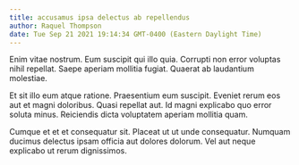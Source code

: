 ```yaml
---
title: accusamus ipsa delectus ab repellendus
author: Raquel Thompson
date: Tue Sep 21 2021 19:14:34 GMT-0400 (Eastern Daylight Time)
---
```

Enim vitae nostrum. Eum suscipit qui illo quia. Corrupti non error voluptas nihil repellat. Saepe aperiam mollitia fugiat. Quaerat ab laudantium molestiae.

 Et sit illo eum atque ratione. Praesentium eum suscipit. Eveniet rerum eos aut et magni doloribus. Quasi repellat aut. Id magni explicabo quo error soluta minus. Reiciendis dicta voluptatem aperiam mollitia quam.

 Cumque et et et consequatur sit. Placeat ut ut unde consequatur. Numquam ducimus delectus ipsam officia aut dolores dolorum. Vel aut neque explicabo ut rerum dignissimos.
